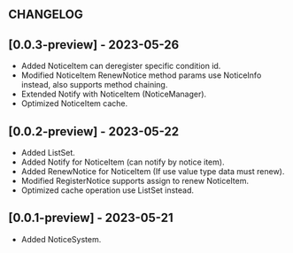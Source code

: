 ## CHANGELOG

## [0.0.3-preview] - 2023-05-26
- Added NoticeItem can deregister specific condition id.
- Modified NoticeItem RenewNotice method params use NoticeInfo instead, also supports method chaining.
- Extended Notify with NoticeItem (NoticeManager).
- Optimized NoticeItem cache.

## [0.0.2-preview] - 2023-05-22
- Added ListSet.
- Added Notify for NoticeItem (can notify by notice item).
- Added RenewNotice for NoticeItem (If use value type data must renew).
- Modified RegisterNotice supports assign to renew NoticeItem.
- Optimized cache operation use ListSet instead.

## [0.0.1-preview] - 2023-05-21
- Added NoticeSystem.